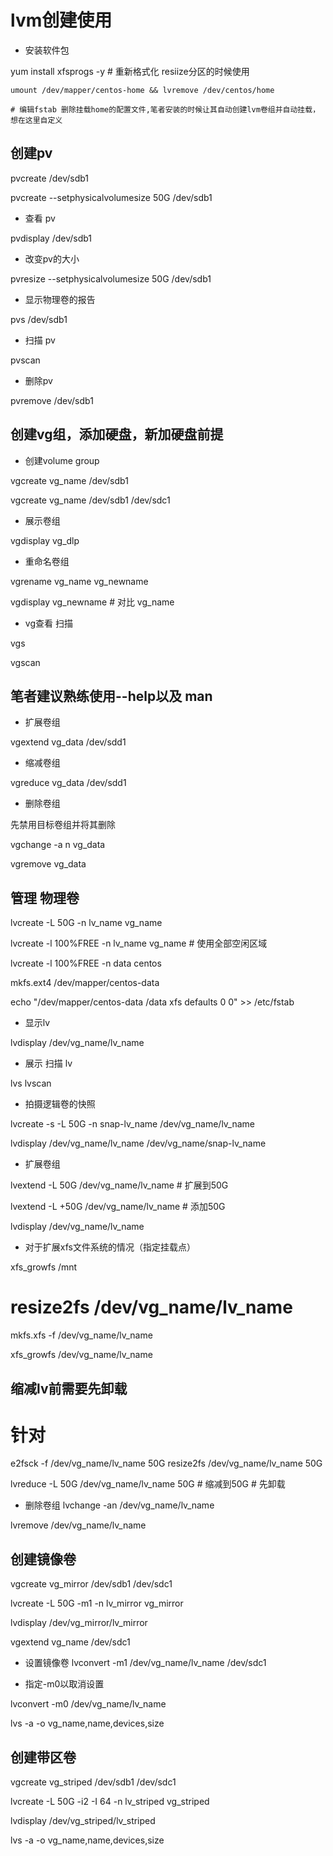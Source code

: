 # lvm创建使用

- 安装软件包

yum install xfsprogs -y  # 重新格式化 resiize分区的时候使用


```
umount /dev/mapper/centos-home && lvremove /dev/centos/home

# 编辑fstab 删除挂载home的配置文件,笔者安装的时候让其自动创建lvm卷组并自动挂载，想在这里自定义
```

## 创建pv

pvcreate /dev/sdb1 

pvcreate --setphysicalvolumesize 50G /dev/sdb1 

- 查看 pv

pvdisplay /dev/sdb1 

- 改变pv的大小

pvresize --setphysicalvolumesize 50G /dev/sdb1 

- 显示物理卷的报告

pvs /dev/sdb1 

- 扫描 pv

pvscan

- 删除pv

pvremove /dev/sdb1 

## 创建vg组，添加硬盘，新加硬盘前提

- 创建volume group

vgcreate vg_name /dev/sdb1 

vgcreate vg_name /dev/sdb1 /dev/sdc1

- 展示卷组

vgdisplay vg_dlp 

- 重命名卷组

vgrename vg_name vg_newname 

vgdisplay vg_newname  # 对比  vg_name

- vg查看 扫描

 vgs 

 vgscan 

 ## 笔者建议熟练使用--help以及 man

 - 扩展卷组

 vgextend vg_data /dev/sdd1 

 - 缩减卷组

 vgreduce vg_data /dev/sdd1 

- 删除卷组

先禁用目标卷组并将其删除

vgchange -a n vg_data 

vgremove vg_data 

## 管理 物理卷

lvcreate -L 50G -n lv_name vg_name

lvcreate -l 100%FREE -n lv_name vg_name  # 使用全部空闲区域

lvcreate -l 100%FREE -n data centos

mkfs.ext4 /dev/mapper/centos-data 

echo "/dev/mapper/centos-data     /data                       xfs     defaults        0 0" >> /etc/fstab

- 显示lv

lvdisplay /dev/vg_name/lv_name 

- 展示 扫描 lv

lvs
lvscan

- 拍摄逻辑卷的快照

lvcreate -s -L 50G -n snap-lv_name /dev/vg_name/lv_name

lvdisplay /dev/vg_name/lv_name /dev/vg_name/snap-lv_name

- 扩展卷组

lvextend -L 50G /dev/vg_name/lv_name # 扩展到50G

lvextend -L +50G /dev/vg_name/lv_name # 添加50G

lvdisplay /dev/vg_name/lv_name

- 对于扩展xfs文件系统的情况（指定挂载点）

xfs_growfs /mnt

# resize2fs /dev/vg_name/lv_name

mkfs.xfs -f /dev/vg_name/lv_name

xfs_growfs /dev/vg_name/lv_name

## 缩减lv前需要先卸载

# 针对

e2fsck -f /dev/vg_name/lv_name 50G 
resize2fs /dev/vg_name/lv_name 50G

lvreduce -L 50G /dev/vg_name/lv_name 50G # 缩减到50G # 先卸载

- 删除卷组
lvchange -an /dev/vg_name/lv_name

lvremove /dev/vg_name/lv_name 


## 创建镜像卷

vgcreate vg_mirror /dev/sdb1 /dev/sdc1 

lvcreate -L 50G -m1 -n lv_mirror vg_mirror 

lvdisplay /dev/vg_mirror/lv_mirror 

vgextend vg_name /dev/sdc1 

- 设置镜像卷
lvconvert -m1 /dev/vg_name/lv_name /dev/sdc1 

- 指定-m0以取消设置

lvconvert -m0 /dev/vg_name/lv_name

lvs -a -o vg_name,name,devices,size

## 创建带区卷

vgcreate vg_striped /dev/sdb1 /dev/sdc1 

lvcreate -L 50G -i2 -I 64 -n lv_striped vg_striped 

lvdisplay /dev/vg_striped/lv_striped 

lvs -a -o vg_name,name,devices,size 